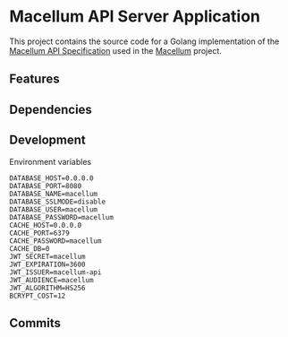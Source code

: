 # Macellum API Server Application

This project contains the source code for a Golang implementation of the [Macellum API Specification](https://github.com/alexandrelamberty/macellum-api-spec) used in the [Macellum](https://github.com/alexandrelamberty/macellum) project.

## Features

## Dependencies

## Development

Environment variables

```properties
DATABASE_HOST=0.0.0.0
DATABASE_PORT=8080
DATABASE_NAME=macellum
DATABASE_SSLMODE=disable
DATABASE_USER=macellum
DATABASE_PASSWORD=macellum
CACHE_HOST=0.0.0.0
CACHE_PORT=6379
CACHE_PASSWORD=macellum
CACHE_DB=0
JWT_SECRET=macellum
JWT_EXPIRATION=3600
JWT_ISSUER=macellum-api
JWT_AUDIENCE=macellum
JWT_ALGORITHM=HS256
BCRYPT_COST=12
```

## Commits
